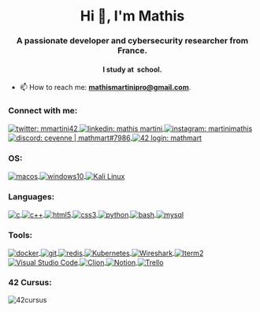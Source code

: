 <h1 align="center">Hi 👋, I'm Mathis</h1>
<h3 align="center">A passionate developer and cybersecurity researcher from France.</h3>
<h4 align="center">I study at <a href="https://www.42lyon.fr/"><img align="center" src="https://img.shields.io/static/v1?style=for-the-badge&message=Lyon&color=000000&logo=42&logoColor=FFFFFF&label=" alt "42Lyon"/></a> school.</h4>


- 📫 How to reach me: **mathismartinipro@gmail.com**.

<h3 align="left">
Connect with me:
</h3>
<p align="left">
	<a href="https://twitter.com/mmartini42" target="_blank">
		<img align="center" src="https://img.shields.io/badge/-TWITTER-00acee?style=for-the-badge&logo=twitter&logoColor=white" alt="twitter: mmartini42"/>
	</
	<a href="https://www.linkedin.com/in/mmartini42/" target="_blank">
		<img align="center" src="https://img.shields.io/badge/-LINKEDIN-0077B5?style=for-the-badge&logo=linkedin&logoColor=white" alt="linkedin: mathis martini"/>
	</a>
	<a href="https://instagram.com/martinimathis" target="_blank">
		<img align="center" src="https://img.shields.io/badge/-INSTAGRAM-C13584?style=for-the-badge&logo=instagram&logoColor=white" alt="instagram: martinimathis"/>
	</a>
	<a href="https://discord.com/" target="_blank">
		<img align="center" src="https://img.shields.io/badge/Discord-cevenne%20%7C%20mathmart%237986-brightgreen?style=for-the-badge&logo=appveyor" alt="discord: cevenne | mathmart#7986"/>
	</a>
  <a href="https://profile.intra.42.fr/users/mathmart/" target="_blank">
		<img align="center" src="https://img.shields.io/badge/-LOGIN:_mathmart-2DD57B?style=for-the-badge&logo=42&logoColor=white" alt="42 login: mathmart"/>
	</a>
</p>

<h3 align="left">
OS:
</h3>
<p align="left">
	<a href="https://www.apple.com/fr/macos/" target="_blank">
		<img align="center" src="https://img.shields.io/badge/-MACOS_MONTEREY-C13584?style=for-the-badge&logo=apple&logoColor=white" alt="macos"/>
	</a>
  <a href="https://fr.wikipedia.org/wiki/Windows_10" target="_blank">
		<img align="center" src="https://img.shields.io/badge/-WINDOWS_10-00adef?style=for-the-badge&logo=windows&logoColor=white" alt="windows10"/>
	</a>
   <a href="https://www.kali.or)" target="_blank">
		<img align="center" src="https://img.shields.io/static/v1?style=for-the-badge&message=Kali+Linux&color=557C94&logo=Kali+Linux&logoColor=FFFFFF&label=" alt="Kali Linux"/>
	</a>
</p>

<h3 align="left">
Languages:
</h3>
<p align="left">
  <a href="https://www.cprogramming.com/" target="_blank">
		<img align="center" src="https://img.shields.io/badge/-C-A8B9CC?logo=C&style=for-the-badge&logoColor=white" alt="c"/>
	</a>
  <a href="https://www.w3schools.com/cpp/" target="_blank">
		<img align="center" src="https://img.shields.io/badge/-C++-00599C?logo=C%2B%2B&style=for-the-badge&logoColor=white" alt="c++"/>
	</a>
  <a href="https://www.w3.org/html/" target="_blank">
		<img align="center" src="https://img.shields.io/badge/-HTML5-E34F26?logo=HTML5&style=for-the-badge&logoColor=white" alt="html5"/>
	</a>
  <a href="https://www.w3schools.com/css/" target="_blank">
		<img align="center" src="https://img.shields.io/badge/-CSS3-1572B6?logo=CSS3&style=for-the-badge&logoColor=white" alt="css3"/>
	</a>
  <a href="https://www.python.org" target="_blank">
		<img align="center" src="https://img.shields.io/badge/-PYTHON-3776AB?logo=Python&style=for-the-badge&logoColor=white" alt="python"/>
	</a>
  <a href="https://www.gnu.org/software/bash/" target="_blank">
		<img align="center" src="https://img.shields.io/badge/-BASH-4EAA25?logo=GNU%20Bash&style=for-the-badge&logoColor=white" alt="bash"/>
	</a>
  <a href="https://www.mysql.com/" target="_blank">
		<img align="center" src="https://img.shields.io/badge/-MYSQL-4479A1?logo=MySQL&style=for-the-badge&logoColor=white" alt="mysql"/>
	</a>
</p>
<h3 align="left">
Tools:
</h3>
<p>
  <a href="https://www.docker.com/" target="_blank">
		<img align="center" src="https://img.shields.io/badge/-DOCKER-2496ED?logo=Docker&style=for-the-badge&logoColor=white" alt="docker"/>
	</a>
  <a href="https://git-scm.com/" target="_blank">
		<img align="center" src="https://img.shields.io/badge/-GIT-F05032?logo=Git&style=for-the-badge&logoColor=white" alt="git"/>
	</a>
  <a href="https://redis.io/" target="_blank">
		<img align="center" src="https://img.shields.io/badge/-REDIS-DC382D?logo=Redis&style=for-the-badge&logoColor=white" alt="redis"/>
	</a>
   <a href="https://kubernetes.io/" target="_blank">
		<img align="center" src="https://img.shields.io/static/v1?style=for-the-badge&message=Kubernetes&color=326CE5&logo=Kubernetes&logoColor=FFFFFF&label=" alt="Kubernetes"/>
	</a>
  <a href="https://www.wireshark.org" target="_blank">
		<img align="center" src="https://img.shields.io/static/v1?style=for-the-badge&message=Wireshark&color=1679A7&logo=Wireshark&logoColor=FFFFFF&label=)" alt="Wireshark"/>
	</a>
   <a href="https://iterm2.com" target="_blank">
		<img align="center" src="https://img.shields.io/static/v1?style=for-the-badge&message=iTerm2&color=000000&logo=iTerm2&logoColor=FFFFFF&label=" alt="Iterm2"/>
  <a href="https://code.visualstudio.com" target="_blank">
		<img align="center" src="https://img.shields.io/static/v1?style=for-the-badge&message=Visual+Studio+Code&color=007ACC&logo=Visual+Studio+Code&logoColor=FFFFFF&label=" alt="Visual Studio Code"/>
	</a>
	</a>
   <a href="https://www.jetbrains.com/fr-fr/clion/" target="_blank">
		<img align="center" src="https://img.shields.io/static/v1?style=for-the-badge&message=CLion&color=000000&logo=CLion&logoColor=FFFFFF&label=" alt="Clion"/>
	</a>
   <a href="https://www.notion.so/" target="_blank">
		<img align="center" src="https://img.shields.io/static/v1?style=for-the-badge&message=Notion&color=000000&logo=Notion&logoColor=FFFFFF&label=" alt="Notion"/>
	</a>
  <a href="https://trello.com/" target="_blank">
		<img align="center" src="https://img.shields.io/static/v1?style=for-the-badge&message=Trello&color=0052CC&logo=Trello&logoColor=FFFFFF&label=" alt="Trello"/>
	</a>
</p>


<h3 align="left">
42 Cursus:
</h3><!--
<p align="left">
	To see my full cursus: <a href="https://github.com/LoisDuplain/42cursus">42cursus</a>
</p>-->
<img align="center" src="https://badge42.vercel.app/api/v2/cl3w9zs6r005409laqkyvif38/stats?cursusId=21&coalitionId=51" alt="42cursus"/>

<!--
**mmartini42/mmartini42** is a ✨ _special_ ✨ repository because its `README.md` (this file) appears on your GitHub profile.

Here are some ideas to get you started:

- 🔭 I’m currently working on ...
- 🌱 I’m currently learning ...
- 👯 I’m looking to collaborate on ...
- 🤔 I’m looking for help with ...
- 💬 Ask me about ...
- 📫 How to reach me: ...
- 😄 Pronouns: ...
- ⚡ Fun fact: ...
-->
